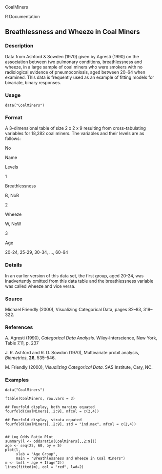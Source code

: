 CoalMiners

R Documentation

## Breathlessness and Wheeze in Coal Miners

### Description

Data from Ashford & Sowden (1970) given by Agresti (1990) on the association
between two pulmonary conditions, breathlessness and wheeze, in a large sample
of coal miners who were smokers with no radiological evidence of
pneumoconlosis, aged between 20–64 when examined. This data is frequently used
as an example of fitting models for bivariate, binary responses.

### Usage

    
    data("CoalMiners")

### Format

A 3-dimensional table of size 2 x 2 x 9 resulting from cross-tabulating
variables for 18,282 coal miners. The variables and their levels are as
follows:

No

Name

Levels

1

Breathlessness

B, NoB

2

Wheeze

W, NoW

3

Age

20-24, 25-29, 30-34, ..., 60-64

### Details

In an earlier version of this data set, the first group, aged 20-24, was
inadvertently omitted from this data table and the breathlessness variable was
called wheeze and vice versa.

### Source

Michael Friendly (2000), Visualizing Categorical Data, pages 82–83, 319–322.

### References

A. Agresti (1990), _Categorical Data Analysis_. Wiley-Interscience, New York,
Table 7.11, p. 237

J. R. Ashford and R. D. Sowdon (1970), Multivariate probit analysis,
_Biometrics_, **26**, 535–546.

M. Friendly (2000), _Visualizing Categorical Data_. SAS Institute, Cary, NC.

### Examples

    
    data("CoalMiners")
    
    ftable(CoalMiners, row.vars = 3)
    
    ## Fourfold display, both margins equated
    fourfold(CoalMiners[,,2:9], mfcol = c(2,4))
    
    ## Fourfold display, strata equated
    fourfold(CoalMiners[,,2:9], std = "ind.max", mfcol = c(2,4))
    
    
    ## Log Odds Ratio Plot
    summary(l <- oddsratio(CoalMiners[,,2:9]))
    age <- seq(25, 60, by = 5)
    plot(l,
         xlab = "Age Group",
         main = "Breathlessness and Wheeze in Coal Miners")
    m <- lm(l ~ age + I(age^2))
    lines(fitted(m), col = "red", lwd=2)

